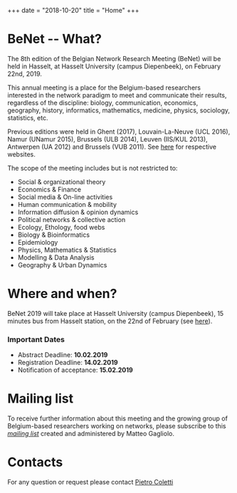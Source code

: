 +++
date = "2018-10-20"
title = "Home"
+++

# BeNet -- What?

The 8th edition of the Belgian Network Research Meeting (BeNet) will be held in Hasselt, at Hasselt University (campus Diepenbeek), on February 22nd, 2019.

This annual meeting is a place for the Belgium-based researchers
interested in the network paradigm to meet and communicate their
results, regardless of the discipline:
biology,
communication,
economics,
geography,
history,
informatics,
mathematics,
medicine,
physics,
sociology,
statistics,
etc.

Previous editions were held in Ghent (2017), Louvain-La-Neuve (UCL 2016), Namur (UNamur 2015), Brussels (ULB 2014),
Leuven (IIS/KUL 2013), Antwerpen (UA 2012) and Brussels (VUB 2011).
See [here](https://be-net.github.io)
for respective websites.

The scope of the meeting includes but is not restricted to:

- Social & organizational theory
- Economics & Finance
- Social media & On-line activities
- Human communication & mobility
- Information diffusion & opinion dynamics
- Political networks & collective action
- Ecology, Ethology, food webs
- Biology & Bioinformatics
- Epidemiology
- Physics, Mathematics & Statistics
- Modelling & Data Analysis
- Geography & Urban Dynamics



# Where and when?

BeNet 2019 will take place at Hasselt University (campus Diepenbeek), 15 minutes bus from Hasselt station, on the 22nd of February (see [here](location-and-contact)).


### Important Dates

- Abstract Deadline: **10.02.2019**
- Registration Deadline: **14.02.2019**
- Notification of acceptance: **15.02.2019**


<!-- See [here](registration) for a more complete information on how to apply and
register for this event. -->

<!-- # Program Committee-->


# Mailing list

To receive further information about this meeting and the growing group of
Belgium-based researchers working on networks, please subscribe to this
*[mailing list](http://listserv.vub.ac.be/mailman/listinfo/benet)*
created and administered by Matteo Gagliolo.

# Contacts
 
For any question or request please contact
[Pietro Coletti](<mailto:pietro.coletti@uhasselt.be>) 
